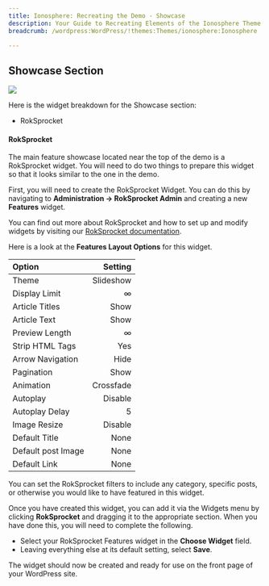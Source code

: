 ```yaml
---
title: Ionosphere: Recreating the Demo - Showcase
description: Your Guide to Recreating Elements of the Ionosphere Theme for WordPress
breadcrumb: /wordpress:WordPress/!themes:Themes/ionosphere:Ionosphere

---
```


Showcase Section
-----
![][demo2]

Here is the widget breakdown for the Showcase section:

* RokSprocket

#### RokSprocket
The main feature showcase located near the top of the demo is a RokSprocket widget. You will need to do two things to prepare this widget so that it looks similar to the one in the demo.

First, you will need to create the RokSprocket Widget. You can do this by navigating to **Administration -> RokSprocket Admin** and creating a new **Features** widget. 

You can find out more about RokSprocket and how to set up and modify widgets by visiting our [RokSprocket documentation](../../plugins/roksprocket/).

Here is a look at the **Features Layout Options** for this widget.

| Option                |   Setting |  
| :-------------------- | --------: |  
| Theme                 | Slideshow |  
| Display Limit         |         ∞ |  
| Article Titles        |      Show |  
| Article Text          |      Show |  
| Preview Length        |         ∞ |  
| Strip HTML Tags       |       Yes |  
| Arrow Navigation      |      Hide |  
| Pagination            |      Show |  
| Animation             | Crossfade |  
| Autoplay              |   Disable |  
| Autoplay Delay        |         5 |  
| Image Resize          |   Disable |  
| Default Title         |      None |  
| Default post Image |      None |  
| Default Link          |      None |  

You can set the RokSprocket filters to include any category, specific posts, or otherwise you would like to have featured in this widget.

Once you have created this widget, you can add it via the Widgets menu by clicking **RokSprocket** and dragging it to the appropriate section. When you have done this, you will need to complete the following.

* Select your RokSprocket Features widget in the **Choose Widget** field.
* Leaving everything else at its default setting, select **Save**.

The widget should now be created and ready for use on the front page of your WordPress site.

[demo2]: assets/demo_4.jpeg
[roksprocket]: ../../plugins/roksprocket/

